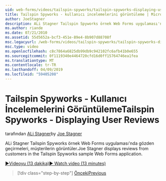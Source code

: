 ```yaml
---
uid: web-forms/videos/tailspin-spyworks/tailspin-spyworks-displaying-user-reviews
title: Tailspin Spyworks - kullanıcı incelemelerini görüntüleme | Microsoft Docs
author: JoeStagner
description: ALi Stagner Tailspin Spyworks örnek Web Forms uygulaması'nda gözden geçirmeleri, müşterilerin görüntüler.
ms.author: riande
ms.date: 07/21/2010
ms.assetid: 55d5652a-bcf3-451e-89e4-8b907d88708f
msc.legacyurl: /web-forms/videos/tailspin-spyworks/tailspin-spyworks-displaying-user-reviews
msc.type: video
ms.openlocfilehash: c8c7864a6825db99db9c942102fc6afb41b0e655
ms.sourcegitcommit: 0f1119340e4464720cfd16d0ff15764746ea1fea
ms.translationtype: MT
ms.contentlocale: tr-TR
ms.lasthandoff: 04/09/2019
ms.locfileid: "59405208"
---
```

# <a name="tailspin-spyworks---displaying-user-reviews"></a><span data-ttu-id="586bf-103">Tailspin Spyworks - Kullanıcı İncelemelerini Görüntüleme</span><span class="sxs-lookup"><span data-stu-id="586bf-103">Tailspin Spyworks - Displaying User Reviews</span></span>

<span data-ttu-id="586bf-104">tarafından [ALi Stagner](https://github.com/JoeStagner)</span><span class="sxs-lookup"><span data-stu-id="586bf-104">by [Joe Stagner](https://github.com/JoeStagner)</span></span>

<span data-ttu-id="586bf-105">ALi Stagner Tailspin Spyworks örnek Web Forms uygulaması'nda gözden geçirmeleri, müşterilerin görüntüler.</span><span class="sxs-lookup"><span data-stu-id="586bf-105">Joe Stagner displays reviews from customers in the Tailspin Spyworks sample Web Forms application.</span></span>

[<span data-ttu-id="586bf-106">&#9654;Videoyu (13 dakika)</span><span class="sxs-lookup"><span data-stu-id="586bf-106">&#9654; Watch video (13 minutes)</span></span>](https://channel9.msdn.com/Blogs/ASP-NET-Site-Videos/tailspin-spyworks-displaying-user-reviews)

> [!div class="step-by-step"]
> [<span data-ttu-id="586bf-107">Önceki</span><span class="sxs-lookup"><span data-stu-id="586bf-107">Previous</span></span>](tailspin-spyworks-adding-user-product-reviews.md)
